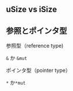 
## uSize vs iSize

## 参照とポインタ型

参照型（reference type)

`&` か `&mut`

ポインタ型（pointer type）

`*` か`*mut`